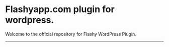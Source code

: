 # Flashyapp.com plugin for wordpress.

Welcome to the official repository for Flashy WordPress Plugin.




-----------------------